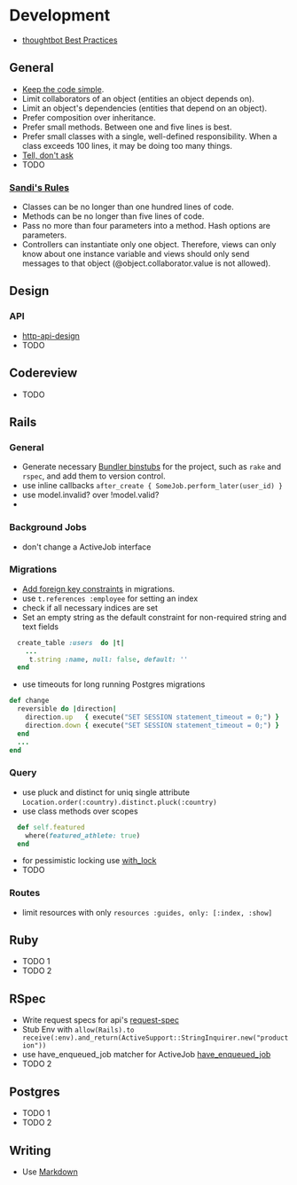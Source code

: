 # Development

* [thoughtbot Best Practices](https://github.com/thoughtbot/guides/blob/master/best-practices/README.md)

## General

* [Keep the code simple].
* Limit collaborators of an object (entities an object depends on).
* Limit an object's dependencies (entities that depend on an object).
* Prefer composition over inheritance.
* Prefer small methods. Between one and five lines is best.
* Prefer small classes with a single, well-defined responsibility. When a class exceeds 100 lines, it may be doing too many things.
* [Tell, don't ask](http://robots.thoughtbot.com/post/27572137956/tell-dont-ask)
* TODO

### [Sandi's Rules](https://robots.thoughtbot.com/sandi-metz-rules-for-developers)

* Classes can be no longer than one hundred lines of code.
* Methods can be no longer than five lines of code.
* Pass no more than four parameters into a method. Hash options are parameters.
* Controllers can instantiate only one object. Therefore, views can only know about one instance variable and views should only send messages to that object (@object.collaborator.value is not allowed).


[Keep the code simple]: http://www.readability.com/~/ko2aqda2
## Design

### API

* [http-api-design](https://geemus.gitbooks.io/http-api-design/content/)
* TODO

## Codereview

* TODO

## Rails

### General

* Generate necessary [Bundler binstubs] for the project, such as `rake` and
  `rspec`, and add them to version control.
* use inline callbacks `after_create { SomeJob.perform_later(user_id) } `
* use model.invalid? over !model.valid?
* 
[Bundler binstubs]: https://github.com/sstephenson/rbenv/wiki/Understanding-binstubs

### Background Jobs
* don't change a ActiveJob interface

### Migrations
* [Add foreign key constraints][fkey] in migrations.
* use ` t.references :employee ` for setting an index
* check if all necessary indices are set
* Set an empty string as the default constraint for non-required string and text fields 
```ruby
  create_table :users  do |t|
    ...
     t.string :name, null: false, default: ''
  end
```
* use timeouts for long running Postgres migrations
```ruby
def change
  reversible do |direction|
    direction.up   { execute("SET SESSION statement_timeout = 0;") }
    direction.down { execute("SET SESSION statement_timeout = 0;") }
  end
  ...
end
```

[fkey]: http://robots.thoughtbot.com/referential-integrity-with-foreign-keys

### Query

* use pluck and distinct for uniq single attribute `Location.order(:country).distinct.pluck(:country)`
* use class methods over scopes
```ruby
  def self.featured
    where(featured_athlete: true)
  end
```
*  for pessimistic locking use  [with_lock](https://github.com/rails/rails/blob/a913af96e0e46ca6637bca8f56282608628991eb/activerecord/lib/active_record/locking/pessimistic.rb#L61-L74)
* TODO  

### Routes

* limit resources with only `resources :guides, only: [:index, :show]`


## Ruby

* TODO 1
* TODO 2

## RSpec

* Write request specs for api's [request-spec](https://www.relishapp.com/rspec/rspec-rails/docs/request-specs/request-spec)
* Stub Env with `allow(Rails).to receive(:env).and_return(ActiveSupport::StringInquirer.new("production"))`
* use have_enqueued_job matcher for ActiveJob [have_enqueued_job](http://www.relishapp.com/rspec/rspec-rails/v/3-4/docs/matchers/have-enqueued-job-matcher)
* TODO 2

## Postgres

* TODO 1
* TODO 2

## Writing 

* Use [Markdown](https://github.com/adam-p/markdown-here/wiki/Markdown-Cheatsheet)
